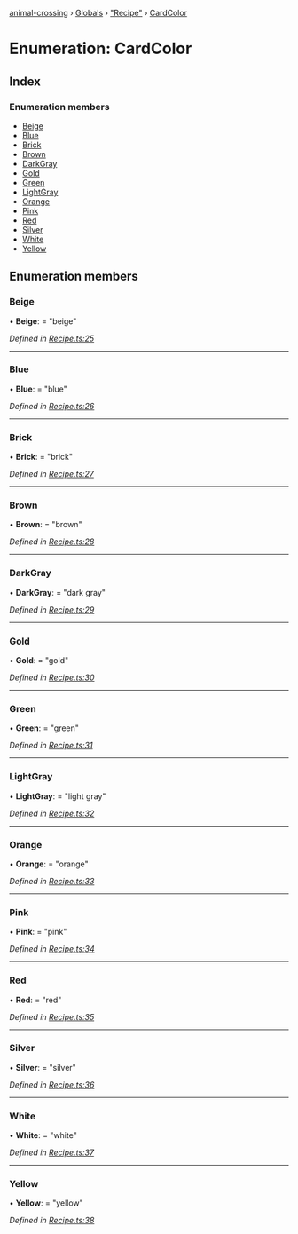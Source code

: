 [animal-crossing](../README.md) › [Globals](../globals.md) › ["Recipe"](../modules/_recipe_.md) › [CardColor](_recipe_.cardcolor.md)

# Enumeration: CardColor

## Index

### Enumeration members

* [Beige](_recipe_.cardcolor.md#beige)
* [Blue](_recipe_.cardcolor.md#blue)
* [Brick](_recipe_.cardcolor.md#brick)
* [Brown](_recipe_.cardcolor.md#brown)
* [DarkGray](_recipe_.cardcolor.md#darkgray)
* [Gold](_recipe_.cardcolor.md#gold)
* [Green](_recipe_.cardcolor.md#green)
* [LightGray](_recipe_.cardcolor.md#lightgray)
* [Orange](_recipe_.cardcolor.md#orange)
* [Pink](_recipe_.cardcolor.md#pink)
* [Red](_recipe_.cardcolor.md#red)
* [Silver](_recipe_.cardcolor.md#silver)
* [White](_recipe_.cardcolor.md#white)
* [Yellow](_recipe_.cardcolor.md#yellow)

## Enumeration members

###  Beige

• **Beige**: = "beige"

*Defined in [Recipe.ts:25](https://github.com/Norviah/animal-crossing/blob/4ac4ba9/module/types/Recipe.ts#L25)*

___

###  Blue

• **Blue**: = "blue"

*Defined in [Recipe.ts:26](https://github.com/Norviah/animal-crossing/blob/4ac4ba9/module/types/Recipe.ts#L26)*

___

###  Brick

• **Brick**: = "brick"

*Defined in [Recipe.ts:27](https://github.com/Norviah/animal-crossing/blob/4ac4ba9/module/types/Recipe.ts#L27)*

___

###  Brown

• **Brown**: = "brown"

*Defined in [Recipe.ts:28](https://github.com/Norviah/animal-crossing/blob/4ac4ba9/module/types/Recipe.ts#L28)*

___

###  DarkGray

• **DarkGray**: = "dark gray"

*Defined in [Recipe.ts:29](https://github.com/Norviah/animal-crossing/blob/4ac4ba9/module/types/Recipe.ts#L29)*

___

###  Gold

• **Gold**: = "gold"

*Defined in [Recipe.ts:30](https://github.com/Norviah/animal-crossing/blob/4ac4ba9/module/types/Recipe.ts#L30)*

___

###  Green

• **Green**: = "green"

*Defined in [Recipe.ts:31](https://github.com/Norviah/animal-crossing/blob/4ac4ba9/module/types/Recipe.ts#L31)*

___

###  LightGray

• **LightGray**: = "light gray"

*Defined in [Recipe.ts:32](https://github.com/Norviah/animal-crossing/blob/4ac4ba9/module/types/Recipe.ts#L32)*

___

###  Orange

• **Orange**: = "orange"

*Defined in [Recipe.ts:33](https://github.com/Norviah/animal-crossing/blob/4ac4ba9/module/types/Recipe.ts#L33)*

___

###  Pink

• **Pink**: = "pink"

*Defined in [Recipe.ts:34](https://github.com/Norviah/animal-crossing/blob/4ac4ba9/module/types/Recipe.ts#L34)*

___

###  Red

• **Red**: = "red"

*Defined in [Recipe.ts:35](https://github.com/Norviah/animal-crossing/blob/4ac4ba9/module/types/Recipe.ts#L35)*

___

###  Silver

• **Silver**: = "silver"

*Defined in [Recipe.ts:36](https://github.com/Norviah/animal-crossing/blob/4ac4ba9/module/types/Recipe.ts#L36)*

___

###  White

• **White**: = "white"

*Defined in [Recipe.ts:37](https://github.com/Norviah/animal-crossing/blob/4ac4ba9/module/types/Recipe.ts#L37)*

___

###  Yellow

• **Yellow**: = "yellow"

*Defined in [Recipe.ts:38](https://github.com/Norviah/animal-crossing/blob/4ac4ba9/module/types/Recipe.ts#L38)*
